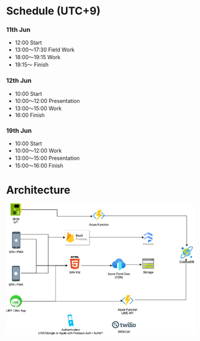 # Schedule (UTC+9)

### 11th Jun
* 12:00        Start
* 13:00～17:30 Field Work
* 18:00～19:15 Work
* 19:15～      Finish
### 12th Jun
* 10:00        Start
* 10:00～12:00 Presentation
* 13:00～15:00 Work
* 16:00        Finish
### 19th Jun
* 10:00        Start
* 10:00～12:00 Work
* 13:00～15:00 Presentation
* 15:00～16:00 Finish

# Architecture

![architecture](https://raw.githubusercontent.com/zone-ict/overview/main/architecture_stack.drawio.png)

